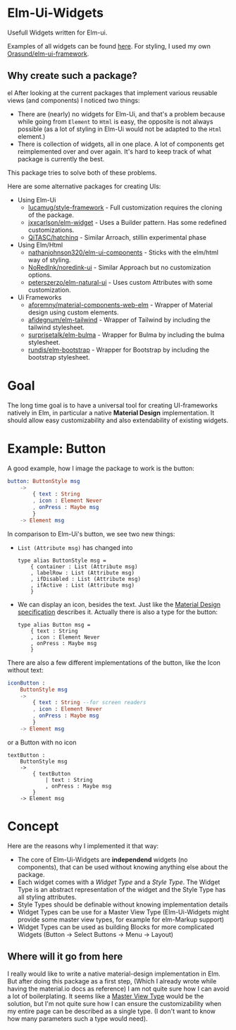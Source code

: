 # Elm-Ui-Widgets

Usefull Widgets written for Elm-ui.

Examples of all widgets can be found [here](https://orasund.github.io/elm-ui-widgets/). For styling, I used my own [Orasund/elm-ui-framework](https://package.elm-lang.org/packages/Orasund/elm-ui-framework/latest/).

## Why create such a package?
el
After looking at the current packages that implement various reusable views (and components) I noticed two things:

* There are (nearly) no widgets for Elm-Ui, and that's a problem because while going from `Element` to `Html` is easy, the opposite is not always possible (as a lot of styling in Elm-Ui would not be adapted to the `Html` element.)
* There is collection of widgets, all in one place. A lot of components get reimplemented over and over again. It's hard to keep track of what package is currently the best.

This package tries to solve both of these problems.

Here are some alternative packages for creating UIs:

* Using Elm-Ui
    * [lucamug/style-framework](https://dark.elm.dmy.fr/packages/lucamug/style-framework/latest/) - Full customization requires the cloning of the package.
    * [jxxcarlson/elm-widget](https://dark.elm.dmy.fr/packages/jxxcarlson/elm-widget/latest/Widget-Button) -  Uses a Builder pattern. Has some redefined customizations.
    * [QiTASC/hatchinq](https://dark.elm.dmy.fr/packages/QiTASC/hatchinq/latest/) - Similar Arroach, stillin experimental phase
* Using Elm/Html
    * [nathanjohnson320/elm-ui-components](https://dark.elm.dmy.fr/packages/nathanjohnson320/elm-ui-components/latest/) - Sticks with the elm/html way of styling.
    * [NoRedInk/noredink-ui](https://dark.elm.dmy.fr/packages/NoRedInk/noredink-ui/latest/) - Similar Approach but no customization options.
    * [peterszerzo/elm-natural-ui](https://dark.elm.dmy.fr/packages/peterszerzo/elm-natural-ui/latest) - Uses custom Attributes with some customization.
* Ui Frameworks
    * [aforemny/material-components-web-elm](https://dark.elm.dmy.fr/packages/aforemny/material-components-web-elm/latest/) - Wrapper of Material design using custom elements.
    * [afidegnum/elm-tailwind](https://dark.elm.dmy.fr/packages/afidegnum/elm-tailwind/latest/) - Wrapper of Tailwind by including the tailwind stylesheet.
    * [surprisetalk/elm-bulma](https://dark.elm.dmy.fr/packages/surprisetalk/elm-bulma/latest/) - Wrapper for Bulma by  including the bulma stylesheet.
    * [rundis/elm-bootstrap](https://dark.elm.dmy.fr/packages/rundis/elm-bootstrap/latest/) - Wrapper for Bootstrap by including the bootstrap stylesheet.

# Goal

The long time goal is to have a universal tool for creating UI-frameworks natively in Elm, in particular a native **Material Design** implementation. It should allow easy customizability and also extendability of existing widgets.

# Example: Button

A good example, how I image the package to work is the button:

```elm
button: ButtonStyle msg
    ->
        { text : String
        , icon : Element Never
        , onPress : Maybe msg
        }
    -> Element msg
```

In comparison to Elm-Ui's button, we see two new things: 

* `List (Attribute msg)` has changed into
  ```
  type alias ButtonStyle msg =
      { container : List (Attribute msg)
      , labelRow : List (Attribute msg)
      , ifDisabled : List (Attribute msg)
      , ifActive : List (Attribute msg)
      }
  ```
* We can display an icon, besides the text. Just like the [Material Design specification](https://material.io/components/buttons) describes it.
  Actually there is also a type for the button:
  ```
  type alias Button msg =
      { text : String
      , icon : Element Never
      , onPress : Maybe msg
      }
  ```

There are also a few different implementations of the button, like the Icon without text:

``` elm
iconButton :
    ButtonStyle msg
    ->
        { text : String --for screen readers
        , icon : Element Never
        , onPress : Maybe msg
        }
    -> Element msg
```

or a Button with no icon

```
textButton :
    ButtonStyle msg
    ->
        { textButton
            | text : String
            , onPress : Maybe msg
        }
    -> Element msg
```

# Concept

Here are the reasons why I implemented it that way:

* The core of Elm-Ui-Widgets are **independend** widgets (no components), that can be used without knowing anything else about the package.
* Each widget comes with a _Widget Type_ and a _Style Type_. The Widget Type is an abstract representation of the widget and the Style Type has all styling attributes.
* Style Types should be definable without knowing implementation details
* Widget Types can be use for a Master View Type (Elm-Ui-Widgets might provide some master view types, for example for elm-Markup support)
* Widget Types can be used as building Blocks for more complicated Widgets
  (Button -> Select Buttons -> Menu -> Layout)

## Where will it go from here

I really would like to write a native material-design implementation in Elm. But after doing this package as a first step, (Which I already wrote while having the material.io docs as reference) I am not quite sure how I can avoid a lot of boilerplating. It seems like a [Master View Type](https://www.freecodecamp.org/news/scaling-elm-views-with-master-view-types/) would be the solution, but I'm not quite sure how I can ensure the customizability when my entire page can be described as a single type. (I don't want to know how many parameters such a type would need).